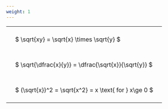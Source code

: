 ```yaml
---
weight: 1
---
```


<style type="text/css">
#T_8d7a4 th.col_heading {
  text-align: left;
  font-size: 1em;
}
#T_8d7a4 td {
  text-align: left;
  font-size: 1em;
  padding: 1.5em;
}
</style>
<table id="T_8d7a4">
  <thead>
  </thead>
  <tbody>
    <tr>
      <td id="T_8d7a4_row0_col0" class="data row0 col0" >$ \sqrt{xy} = \sqrt{x} \times \sqrt{y} $</td>
    </tr>
    <tr>
      <td id="T_8d7a4_row1_col0" class="data row1 col0" >$ \sqrt{\dfrac{x}{y}} = \dfrac{\sqrt{x}}{\sqrt{y}} $</td>
    </tr>
    <tr>
      <td id="T_8d7a4_row2_col0" class="data row2 col0" >$ (\sqrt{x})^2 = \sqrt{x^2} = x \text{ for } x\ge 0 $</td>
    </tr>
  </tbody>
</table>
